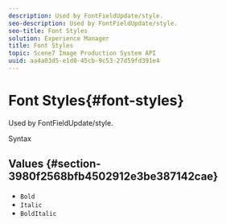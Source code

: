 ```yaml
---
description: Used by FontFieldUpdate/style.
seo-description: Used by FontFieldUpdate/style.
seo-title: Font Styles
solution: Experience Manager
title: Font Styles
topic: Scene7 Image Production System API
uuid: aa4a03d5-e1d0-45cb-9c53-27d59fd391e4
---
```


# Font Styles{#font-styles}

Used by FontFieldUpdate/style.

 Syntax 

## Values {#section-3980f2568bfb4502912e3be387142cae}

* `Bold` 
* `Italic` 
* `BoldItalic`

